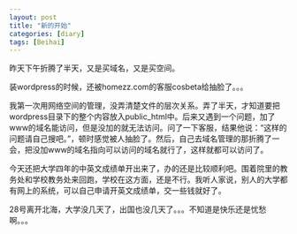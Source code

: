 ```yaml
---
layout: post
title: "新的开始"
categories: [diary]
tags: [Beihai]
---
```


昨天下午折腾了半天，又是买域名，又是买空间。

装wordpress的时候，还被homezz.com的客服cosbeta给抽脸了。。。

我第一次用网络空间的管理，没弄清楚文件的层次关系。弄了半天，才知道要把wordpress目录下的整个内容放入public_html中。后来又遇到一个问题，加了www的域名能访问，但是没加的就无法访问。问了一下客服，结果他说：“这样的问题请自己搜吧。”，顿时感觉被人抽脸了。然后，自己去域名管理的那折腾了一会，把没加www的域名指向可以访问的域名就行了，这样就都可以访问了。

今天还把大学四年的中英文成绩单开出来了，办的还是比较顺利吧。围着院里的教务处和学校教务处来回跑，学校在这方面，还是不行。我听人家说，别人的大学都有网上的系统，可以自己申请开英文成绩单，交一些钱就好了。

28号离开北海，大学没几天了，出国也没几天了。。。不知道是快乐还是忧愁啊。。。